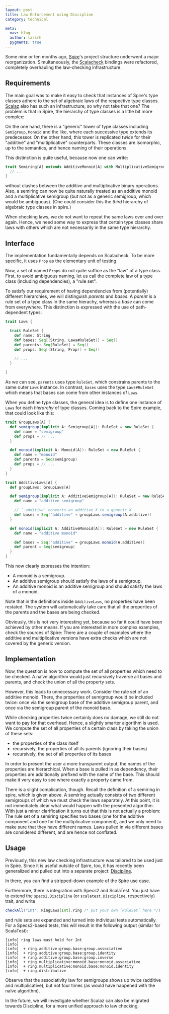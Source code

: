 ```yaml
---
layout: post
title: Law Enforcement using Discipline
category: technical

meta:
  nav: blog
  author: larsrh
  pygments: true
---
```


Some nine or ten months ago, [Spire](http://github.com/non/spire)'s project structure underwent a major reorganization.
Simultaneously, the [Scalacheck](http://www.scalacheck.org/) bindings were refactored, completely overhauling the law-checking infrastructure.

Requirements
------------

The main goal was to make it easy to check that instances of Spire's type classes adhere to the set of algebraic laws of the respective type classes.
[Scalaz](https://github.com/scalaz/scalaz) also has such an infrastructure, so why not take that one?
The problem is that in Spire, the hierarchy of type classes is a little bit more complex:

On the one hand, there is a "generic" tower of type classes including `Semigroup`, `Monoid` and the like, where each successive type extends its predecessor.
On the other hand, this tower is replicated *twice* for their "additive" and "multiplicative" counterparts.
These classes are isomorphic, up to the semantics, and hence naming of their operations.

This distinction is quite useful, because now one can write:

```scala
trait Semiring[A] extends AdditiveMonoid[A] with MultiplicativeSemigroup[A] {
  // ...
}
```

without clashes between the additive and multiplicative binary operations.
Also, a semiring can now be quite naturally treated as an additive monoid and a multiplicative semigroup (but not as a generic semigroup, which would be ambiguous).
(One could consider this the *third* hierarchy of algebraic type classes in spire.)

When checking laws, we do not want to repeat the same laws over and over again.
Hence, we need some way to express that certain type classes share laws with others which are not necessarily in the same type hierarchy.


Interface
---------

The implementation fundamentally depends on Scalacheck.
To be more specific, it uses `Prop` as the elementary unit of testing.

Now, a set of named `Prop`s do not quite suffice as the "law" of a type class.
First, to avoid ambiguous naming, let us call the complete law of a type class (including dependencies), a "rule set".

To satisfy our requirement of having dependencies from (potentially) different hierarchies, we will distinguish *parents* and *bases*.
A *parent* is a rule set of a type class in the same hierachy, whereas a *base* can come from everywhere.
This distinction is expressed with the use of path-dependent types:

```scala
trait Laws {

  trait RuleSet {
    def name: String
    def bases: Seq[(String, Laws#RuleSet)] = Seq()
    def parents: Seq[RuleSet] = Seq()
    def props: Seq[(String, Prop)] = Seq()

    // ...
  }

}
```

As we can see, `parents` uses type `RuleSet`, which constrains parents to the same outer `Laws` instance.
In contrast, `bases` uses the type `Laws#RuleSet` which means that bases can come from other instances of `Laws`.

When you define type classes, the general idea is to define one instance of `Laws` for each *hierarchy* of type classes.
Coming back to the Spire example, that could look like this:

```scala
trait GroupLaws[A] {
  def semigroup(implicit A: Semigroup[A]): RuleSet = new RuleSet {
    def name = "semigroup"
    def props = // ...
  }

  def monoid(implicit A: Monoid[A]): RuleSet = new RuleSet {
    def name = "monoid"
    def parents = Seq(semigroup)
    def props = // ...
  }
}

trait AdditiveLaws[A] {
  def groupLaws: GroupLaws[A]

  def semigroup(implicit A: AdditiveSemigroup[A]): RuleSet = new RuleSet {
    def name = "additive semigroup"

    // `.additive` converts an additive X to a generic X
    def bases = Seq("additive" → groupLaws.semigroup(A.additive))
  }

  def monoid(implicit A: AdditiveMonoid[A]): RuleSet = new RuleSet {
    def name = "additive monoid"

    def bases = Seq("additive" → groupLaws.monoid(A.additive))
    def parent = Seq(semigroup)
  }
}
```

This now clearly expresses the intention:

* A monoid is a semigroup.
* An additive semigroup should satisfy the laws of a semigroup.
* An additive monoid is an additive semigroup and should satisfy the laws of a monoid.

Note that in the definitions inside `AdditiveLaws`, no properties have been restated.
The system will automatically take care that all the properties of the parents and the bases are being checked.

Obviously, this is not very interesting yet, because so far it could have been achieved by other means.
If you are interested in more complex examples, check the sources of Spire:
There are a couple of examples where the additive and multiplicative versions have extra checks which are not covered by the generic version.


Implementation
--------------

Now, the question is how to compute the set of all properties which need to be checked.
A naïve algorithm would just recursively traverse all bases and parents, and check the union of all the property sets.

However, this leads to unnecessary work.
Consider the rule set of an additive monoid.
There, the properties of semigroup would be included twice:
once via the semigroup base of the additive semigroup parent, and once via the semigroup parent of the monoid base.

While checking properties twice certainly does no damage, we still do not want to pay for that overhead.
Hence, a slightly smarter algorithm is used.
We compute the set of all properties of a certain class by taking the union of these sets:

* the properties of the class itself
* recursively, the properties of all its parents (ignoring their bases)
* recursively, the set of all properties of its bases

In order to present the user a more transparent output, the names of the properties are hierarchical.
When a base is pulled in as dependency, their properties are additionally prefixed with the name of the base.
This should make it very easy to see where exactly a property came from.

There is a slight complication, though.
Recall the definition of a semiring in spire, which is given above.
A semiring actually consists of two different semigroups of which we must check the laws separately.
At this point, it is not immediately clear what would happen with the presented algorithm.
With just a minor clarification it turns out that this is not actually a problem:
The rule set of a semiring specifies two bases (one for the additive component and one for the multiplicative component), and we only need to make sure that they have different names.
Laws pulled in via different bases are considered different, and are hence not conflated.

Usage
-----

Previously, this new law checking infrastructure was tailored to be used just in Spire.
Since it is useful outside of Spire, too, it has recently been generalized and pulled out into a separate project: [Discipline](https://github.com/typelevel/discipline).

In there, you can find a stripped-down example of the Spire use case.

Furthermore, there is integration with Specs2 and ScalaTest.
You just have to extend the `specs2.Discipline` (or `scalatest.Discipline`, respectively) trait, and write

```scala
checkAll("Int", RingLaws[Int].ring /* put your own `RuleSet` here */)
```

and rule sets are expanded and turned into individual tests automatically.
For a Specs2-based tests, this will result in the following output (similar for ScalaTest):

```
[info] ring laws must hold for Int
[info]
[info]  + ring.additive:group.base:group.associative
[info]  + ring.additive:group.base:group.identity
[info]  + ring.additive:group.base:group.inverse
[info]  + ring.multiplicative:monoid.base:monoid.associative
[info]  + ring.multiplicative:monoid.base:monoid.identity
[info]  + ring.distributive
```

Observe that the associativity law for semigroups shows up twice (additive and multiplicative), but not four times (as would have happened with the naïve algorithm).

In the future, we will investigate whether Scalaz can also be migrated towards Discipline, for a more unified approach to law checking.
